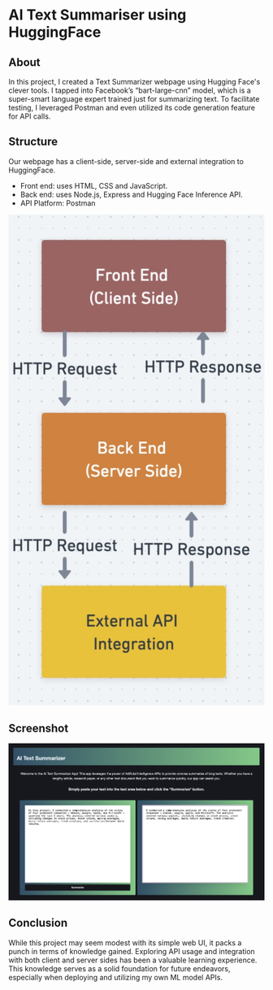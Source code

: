 # AI Text Summariser using HuggingFace

## About

In this project, I created a Text Summarizer webpage using Hugging Face's clever tools. I tapped into Facebook’s “bart-large-cnn” model, which is a super-smart language expert trained just for summarizing text. To facilitate testing, I leveraged Postman and even utilized its code generation feature for API calls.

## Structure

Our webpage has a client-side, server-side and external integration to HuggingFace.

- Front end: uses HTML, CSS and JavaScript. 
- Back end: uses Node.js, Express and Hugging Face Inference API.
- API Platform: Postman

![Structure](structure.jpg)

## Screenshot

![Screenshot](screenshot.jpg)

## Conclusion

While this project may seem modest with its simple web UI, it packs a punch in terms of knowledge gained. Exploring API usage and integration with both client and server sides has been a valuable learning experience. This knowledge serves as a solid foundation for future endeavors, especially when deploying and utilizing my own ML model APIs.

